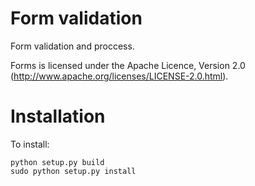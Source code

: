 Form validation
=======
Form validation and proccess.

Forms is licensed under the Apache Licence, Version 2.0
(http://www.apache.org/licenses/LICENSE-2.0.html).

Installation
============
To install:

    python setup.py build
    sudo python setup.py install

